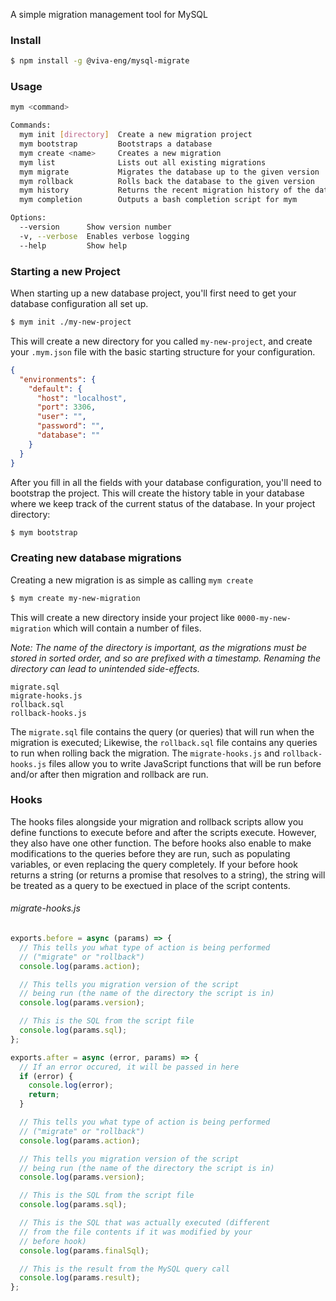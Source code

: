 
A simple migration management tool for MySQL

### Install

```bash
$ npm install -g @viva-eng/mysql-migrate
```

### Usage

```bash
mym <command>

Commands:
  mym init [directory]  Create a new migration project
  mym bootstrap         Bootstraps a database
  mym create <name>     Creates a new migration
  mym list              Lists out all existing migrations
  mym migrate           Migrates the database up to the given version
  mym rollback          Rolls back the database to the given version
  mym history           Returns the recent migration history of the database
  mym completion        Outputs a bash completion script for mym

Options:
  --version      Show version number                                                                           [boolean]
  -v, --verbose  Enables verbose logging                                                      [boolean] [default: false]
  --help         Show help                                                                                     [boolean]
```

### Starting a new Project

When starting up a new database project, you'll first need to get your database configuration all set up.

```bash
$ mym init ./my-new-project
```

This will create a new directory for you called `my-new-project`, and create your `.mym.json` file with the basic starting structure for your configuration.

```json
{
  "environments": {
    "default": {
      "host": "localhost",
      "port": 3306,
      "user": "",
      "password": "",
      "database": ""
    }
  }
}
```

After you fill in all the fields with your database configuration, you'll need to bootstrap the project. This will create the history table in your database where we keep track of the current status of the database. In your project directory:

```bash
$ mym bootstrap
```

### Creating new database migrations

Creating a new migration is as simple as calling `mym create`

```bash
$ mym create my-new-migration
```

This will create a new directory inside your project like `0000-my-new-migration` which will contain a number of files.

_Note: The name of the directory is important, as the migrations must be stored in sorted order, and so are prefixed with a timestamp. Renaming the directory can lead to unintended side-effects._

```
migrate.sql
migrate-hooks.js
rollback.sql
rollback-hooks.js
```

The `migrate.sql` file contains the query (or queries) that will run when the migration is executed; Likewise, the `rollback.sql` file contains any queries to run when rolling back the migration. The `migrate-hooks.js` and `rollback-hooks.js` files allow you to write JavaScript functions that will be run before and/or after then migration and rollback are run.






### Hooks

The hooks files alongside your migration and rollback scripts allow you define functions to execute before and after the scripts execute. However, they also have one other function. The before hooks also enable to make modifications to the queries before they are run, such as populating variables, or even replacing the query completely. If your before hook returns a string (or returns a promise that resolves to a string), the string will be treated as a query to be exectued in place of the script contents.

###### migrate-hooks.js

```javascript
exports.before = async (params) => {
  // This tells you what type of action is being performed
  // ("migrate" or "rollback")
  console.log(params.action);

  // This tells you migration version of the script
  // being run (the name of the directory the script is in)
  console.log(params.version);

  // This is the SQL from the script file
  console.log(params.sql);
};

exports.after = async (error, params) => {
  // If an error occured, it will be passed in here
  if (error) {
    console.log(error);
    return;
  }

  // This tells you what type of action is being performed
  // ("migrate" or "rollback")
  console.log(params.action);

  // This tells you migration version of the script
  // being run (the name of the directory the script is in)
  console.log(params.version);

  // This is the SQL from the script file
  console.log(params.sql);

  // This is the SQL that was actually executed (different
  // from the file contents if it was modified by your
  // before hook)
  console.log(params.finalSql);

  // This is the result from the MySQL query call
  console.log(params.result);
};
```
